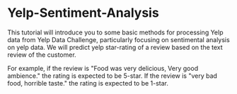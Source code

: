 # Yelp-Sentiment-Analysis
This tutorial will introduce you to some basic methods for processing Yelp data from Yelp Data Challenge,
particularly focusing on sentimental analysis on yelp data.
We will predict yelp star-rating of a review based on the text review of the customer.

For example, if the review is "Food was very delicious, Very good ambience." the rating is expected to be 5-star.
If the review is "very bad food, horrible taste." the rating is expected to be 1-star.
